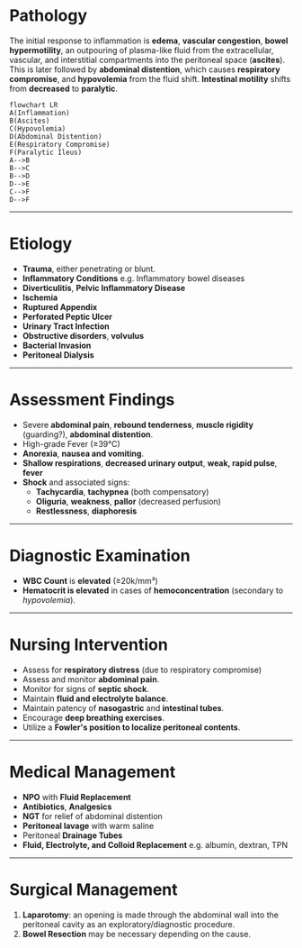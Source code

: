 # Pathology
The initial response to inflammation is **edema**, **vascular congestion**, **bowel hypermotility**, an outpouring of plasma-like fluid from the extracellular, vascular, and interstitial compartments into the peritoneal space (**ascites**). This is later followed by **abdominal distention**, which causes **respiratory compromise**, and **hypovolemia** from the fluid shift. **Intestinal motility** shifts from **decreased** to **paralytic**.
```mermaid
flowchart LR
A(Inflammation)
B(Ascites)
C(Hypovolemia)
D(Abdominal Distention)
E(Respiratory Compromise)
F(Paralytic Ileus)
A-->B
B-->C
B-->D
D-->E
C-->F
D-->F
```
___
# Etiology
- **Trauma**, either penetrating or blunt.
- **Inflammatory Conditions** e.g. Inflammatory bowel diseases
- **Diverticulitis**, **Pelvic Inflammatory Disease**
- **Ischemia**
- **Ruptured Appendix**
- **Perforated Peptic Ulcer**
- **Urinary Tract Infection**
- **Obstructive disorders**, **volvulus**
- **Bacterial Invasion**
- **Peritoneal Dialysis**
___
# Assessment Findings
- Severe **abdominal pain**, **rebound tenderness**, **muscle rigidity** (guarding?), **abdominal distention**.
- High-grade Fever (≥39°C)
- **Anorexia**, **nausea and vomiting**.
- **Shallow respirations**, **decreased urinary output**, **weak, rapid pulse**, **fever**
- **Shock** and associated signs:
	- **Tachycardia**, **tachypnea** (both compensatory)
	- **Oliguria**, **weakness**, **pallor** (decreased perfusion)
	- **Restlessness**, **diaphoresis**
___
# Diagnostic Examination
- **WBC Count** is **elevated** (≥20k/mm³)
- **Hematocrit is elevated** in cases of **hemoconcentration** (secondary to *hypovolemia*).
___
# Nursing Intervention
- Assess for **respiratory distress** (due to respiratory compromise)
- Assess and monitor **abdominal pain**.
- Monitor for signs of **septic shock**.
- Maintain **fluid and electrolyte balance**.
- Maintain patency of **nasogastric** and **intestinal tubes**.
- Encourage **deep breathing exercises**.
- Utilize a **Fowler's position to localize peritoneal contents**.
___
# Medical Management
- **NPO** with **Fluid Replacement**
- **Antibiotics**, **Analgesics**
- **NGT** for relief of abdominal distention
- **Peritoneal lavage** with warm saline
- Peritoneal **Drainage Tubes**
- **Fluid, Electrolyte, and Colloid Replacement** e.g. albumin, dextran, TPN
___
# Surgical Management
1. **Laparotomy**: an opening is made through the abdominal wall into the peritoneal cavity as an exploratory/diagnostic procedure.
2. **Bowel Resection** may be necessary depending on the cause.